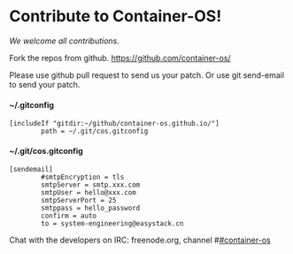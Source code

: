 # Contribute to Container-OS!

*We welcome all contributions.*

Fork the repos from github. https://github.com/container-os/

Please use github pull request to send us your patch.
Or use git send-email to send your patch.

#### ~/.gitconfig
```
[includeIf "gitdir:~/github/container-os.github.io/"]
        path = ~/.git/cos.gitconfig
```

#### ~/.git/cos.gitconfig
```
[sendemail]
        #smtpEncryption = tls
        smtpServer = smtp.xxx.com
        smtpUser = hello@xxx.com
        smtpServerPort = 25
        smtppass = hello_password
        confirm = auto
        to = system-engineering@easystack.cn
```

Chat with the developers on IRC: freenode.org, channel #[#container-os](https://riot.im/app/#/room/#freenode_#container-os:matrix.org)

